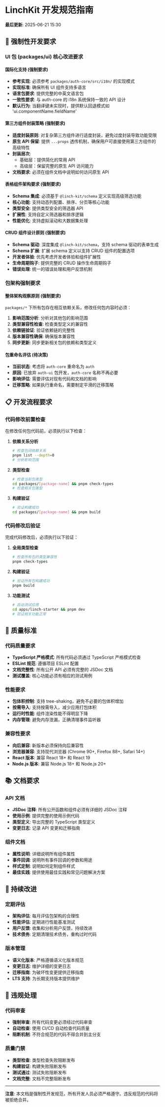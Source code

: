 # LinchKit 开发规范指南

**最后更新**: 2025-06-21 15:30

## 🚨 强制性开发要求

### UI 包 (packages/ui) 核心改进要求

#### 国际化支持 (强制要求)
- **参考实现**: 必须参考 `packages/auth-core/src/i18n/` 的实现模式
- **实现标准**: 确保所有 UI 组件支持多语言
- **语言包要求**: 提供完整的中英文语言包
- **一致性要求**: 与 auth-core 的 i18n 系统保持一致的 API 设计
- **默认行为**: 当翻译键未实现时，提供默认回退模式如 'ui.componentName.fieldName'

#### 第三方组件封装策略 (强制要求)
- **适度封装原则**: 对复杂第三方组件进行适度封装，避免过度封装导致功能受限
- **原生 API 保留**: 提供 `...props` 透传机制，确保用户可直接使用第三方组件的高级特性
- **封装层次**: 
  - 基础层：提供简化的常用 API
  - 高级层：保留完整的原生 API 访问能力
- **文档要求**: 必须在组件文档中说明如何访问原生 API

#### 表格组件架构要求 (强制要求)
- **Schema 集成**: 必须基于 `@linch-kit/schema` 定义实现高级筛选功能
- **核心功能**: 支持动态列配置、排序、分页等核心功能
- **类型安全**: 提供类型安全的筛选器 API
- **扩展性**: 支持自定义筛选器和排序逻辑
- **性能优化**: 支持虚拟滚动和大数据集处理

#### CRUD 组件设计原则 (强制要求)
- **Schema 驱动**: 深度集成 `@linch-kit/schema`，支持 schema 驱动的表单生成
- **Schema 扩展**: 扩展 schema 定义以支持 CRUD 组件的配置选项
- **开发者体验**: 优先考虑开发者体验和组件扩展性
- **生命周期钩子**: 提供完整的 CRUD 操作生命周期钩子
- **错误处理**: 统一的错误处理和用户反馈机制

### 包架构强制要求

#### 整体架构观察原则 (强制要求)
`packages/*` 下所有包存在相互依赖关系，修改任何包内容时必须：

1. **影响范围分析**: 分析对其他包的影响范围
2. **类型兼容性检查**: 检查类型定义的兼容性
3. **依赖链验证**: 验证依赖链的完整性
4. **版本兼容性确保**: 确保版本兼容性
5. **同步更新**: 同步更新相关包的依赖和类型定义

#### 包重命名评估 (待决策)
- **当前状态**: 考虑将 `auth-core` 重命名为 `auth`
- **原因**: 已放弃 `auth-ui` 包开发，`auth-core` 名称不再必要
- **影响评估**: 需要评估对现有代码和文档的影响
- **迁移策略**: 如果执行重命名，需要制定平滑的迁移策略

## 📋 开发流程要求

### 代码修改前置检查
在修改任何包代码前，必须执行以下检查：

1. **依赖关系分析**
   ```bash
   # 检查包间依赖关系
   pnpm list --depth=0
   # 分析影响范围
   ```

2. **类型检查**
   ```bash
   # 检查当前包类型
   cd packages/[package-name] && pnpm check-types
   # 检查相关包类型
   ```

3. **构建验证**
   ```bash
   # 验证构建成功
   cd packages/[package-name] && pnpm build
   ```

### 代码修改后验证
完成代码修改后，必须执行以下验证：

1. **全局类型检查**
   ```bash
   # 检查所有包的类型兼容性
   pnpm check-types
   ```

2. **构建验证**
   ```bash
   # 验证所有包构建成功
   pnpm build
   ```

3. **功能测试**
   ```bash
   # 启动测试应用
   cd apps/linch-starter && pnpm dev
   # 验证相关功能正常
   ```

## 🎯 质量标准

### 代码质量要求
- **TypeScript 严格模式**: 所有代码必须通过 TypeScript 严格模式检查
- **ESLint 规范**: 遵循项目 ESLint 配置
- **文档完整性**: 所有公开 API 必须有完整的 JSDoc 文档
- **测试覆盖**: 核心功能必须有相应的测试用例

### 性能要求
- **包体积控制**: 支持 tree-shaking，避免不必要的包体积增加
- **按需导入**: 支持按需导入，减少应用打包体积
- **运行时性能**: 组件渲染性能不得明显下降
- **内存管理**: 避免内存泄漏，正确清理事件监听器

### 兼容性要求
- **向后兼容**: 新版本必须保持向后兼容性
- **浏览器兼容**: 支持现代浏览器 (Chrome 90+, Firefox 88+, Safari 14+)
- **React 版本**: 兼容 React 18+ 和 React 19
- **Node.js 版本**: 兼容 Node.js 18+ 和 Node.js 20+

## 📚 文档要求

### API 文档
- **JSDoc 注释**: 所有公开函数和组件必须有详细的 JSDoc 注释
- **使用示例**: 提供完整的使用示例代码
- **类型定义**: 导出完整的 TypeScript 类型定义
- **变更日志**: 记录 API 变更和迁移指南

### 组件文档
- **属性说明**: 详细说明所有组件属性
- **事件回调**: 说明所有事件回调的参数和用途
- **样式定制**: 说明如何定制组件样式
- **最佳实践**: 提供使用最佳实践和常见问题解决方案

## 🔄 持续改进

### 定期评估
- **架构评估**: 每月评估包架构的合理性
- **性能评估**: 定期进行性能基准测试
- **用户反馈**: 收集和分析用户反馈，持续改进
- **技术债务**: 定期清理技术债务，重构过时代码

### 版本管理
- **语义化版本**: 严格遵循语义化版本规范
- **变更日志**: 维护详细的变更日志
- **迁移指南**: 为破坏性变更提供迁移指南
- **LTS 支持**: 为长期支持版本提供维护

## 🚨 违规处理

### 代码审查
- **强制审查**: 所有代码变更必须经过代码审查
- **自动检查**: 使用 CI/CD 自动检查代码质量
- **阻断机制**: 不符合规范的代码不得合并到主分支

### 质量门禁
- **类型检查**: 类型检查失败阻断发布
- **构建验证**: 构建失败阻断发布
- **测试通过**: 测试失败阻断发布
- **文档完整**: 文档不完整阻断发布

---

**注意**: 本文档是强制性开发规范，所有开发人员必须严格遵守。违反规范的代码将被拒绝合并。
